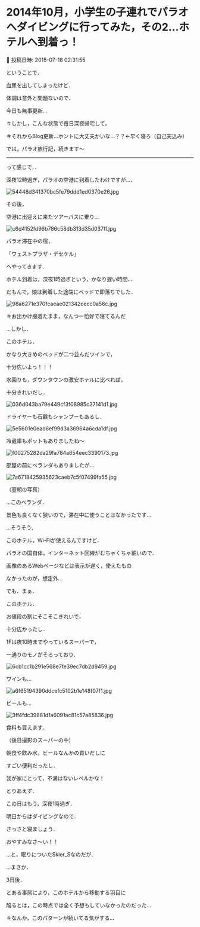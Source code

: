 # 2014年10月，小学生の子連れでパラオへダイビングに行ってみた，その2…ホテルへ到着っ！

📅 投稿日時: 2015-07-18 02:31:55

ということで．


血尿を出してしまったけど．


体調は意外と問題ないので．


今日も無事更新…





＃しかし，こんな状態で毎日深夜帰宅して，


＃それからBlog更新…ホントに大丈夫かいな…？？←早く寝ろ（自己突込み）





では，パラオ旅行記，続きます～


---


って感じで．．


深夜12時過ぎ，パラオの空港に到着したわけですが…．




![54448d341370bc5fe79ddd1ed0370e26.jpg](images/54448d341370bc5fe79ddd1ed0370e26.jpg)




その後，


空港に出迎えに来たツアーバスに乗り…




![c6d4152fd96b786c58db313d35d037ff.jpg](images/c6d4152fd96b786c58db313d35d037ff.jpg)




パラオ滞在中の宿，


「ウェストプラザ・デセケル」


へやってきます．





ホテル到着は，深夜1時過ぎという，かなり遅い時間…


だもんで，娘は到着した途端にベッドで即落ちでした．




![98a6271e370fcaeae021342cecc0a56c.jpg](images/98a6271e370fcaeae021342cecc0a56c.jpg)




＃お出かけ服着たまま，なんつー恰好で寝てるんだ





…しかし．


このホテル．


かなり大きめのベッドが二つ並んだツインで，


十分広いよっ！！！





水回りも，ダウンタウンの激安ホテルに比べれば，


十分きれいだし．




![036d043ba79e449cf3f08985c37141d1.jpg](images/036d043ba79e449cf3f08985c37141d1.jpg)




ドライヤーも石鹸もシャンプーもあるし．




![5e5601e0ead6ef99d3a36964a6cda1df.jpg](images/5e5601e0ead6ef99d3a36964a6cda1df.jpg)




冷蔵庫もポットもありましたね～




![f00275282da29fa784a654eec3390173.jpg](images/f00275282da29fa784a654eec3390173.jpg)







部屋の前にベランダもありましたが…




![7a6718425935623caeb7c5f07499fa55.jpg](images/7a6718425935623caeb7c5f07499fa55.jpg)




（翌朝の写真）


…このベランダ．


景色も良くなく狭いので，滞在中に使うことはなかったです…





…そうそう．


このホテル，Wi-Fiが使えるんですけど．


パラオの国自体，インターネット回線がむちゃくちゃ細いので．


画像のあるWebページなどは表示が遅く，使えたもの


なかったのが，想定外…





でも．まぁ．


このホテル．


お値段の割にそこそこきれいで，


十分広かったし．





1Fは夜10時までやっているスーパーで，


一通りのモノがそろっており．




![6cb1cc1b291e568e7fe39ec7db2d9459.jpg](images/6cb1cc1b291e568e7fe39ec7db2d9459.jpg)




ワインも…




![a6f65194390ddcefc5102b1e148f07f1.jpg](images/a6f65194390ddcefc5102b1e148f07f1.jpg)




ビールも…




![3ff4fdc39881d1a6091ac81c57a85836.jpg](images/3ff4fdc39881d1a6091ac81c57a85836.jpg)




食料も買えます．


（後日撮影のスーパーの中）





朝食や飲み水，ビールなんかの買いだしに


すごい便利だったし．





我が家にとって，不満はないレベルかな！





とりあえず．


この日はもう，深夜1時過ぎ．


明日からはダイビングなので．


さっさと寝ましょう．





おやすみなさ～い！！





…と，眠りについたSkier_Sなのだが．





…まさか．


3日後．


とある事態により，このホテルから移動する羽目に


陥るとは，この時点では全く予想もしていなかったのだった…


＃なんか，このパターンが続いてる気がする…
